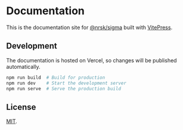 # Documentation

This is the documentation site for [@nrsk/sigma] built with [VitePress].

## Development

The documentation is hosted on Vercel, so changes will be published automatically.

```bash
npm run build  # Build for production
npm run dev    # Start the development server
npm run serve  # Serve the production build
```

## License

[MIT](../LICENSE).

[@nrsk/sigma]: https://npm.im/@nrsk/sigma
[vitepress]: https://vitepress.vuejs.org
